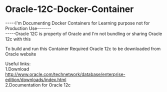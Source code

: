 # Oracle-12C-Docker-Container
-----I'm Documenting Docker Containers for Learning purpose not for Production Use------- <br>
-----Oracle 12C is property of Oracle and I'm not bundling or sharing Oracle 12c with this <br>

To build and run this Container Required Oracle 12c to be downloaded from Oracle website<br>

Useful links:<br>
1.Download<br>
http://www.oracle.com/technetwork/database/enterprise-edition/downloads/index.html <br>
2.Documentation for Oracle 12c<br>

